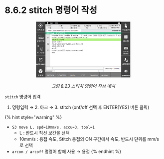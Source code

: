 ﻿# 8.6.2 stitch 명령어 작성 
 

<p align="center">
 <img src="../../_assets/8_23.png" width="60%"></img>
 <em><p align="center">그림 8.23 스티치 명령어 작성 예시</p></em>
</p>  


```stitch``` 명령어 입력
1.	명령입력 → 2. 아크 → 3. stitch (onf/off 선택 후 ENTER[YES] 버튼 클릭)


{% hint style="warning" %}
- ```S3 move L, spd=10mm/s, accu=3, tool=1```  
	 - L : 반드시 직선 보간을 선택  
	 - 10mm/s : 용접 속도, Stitch 용접의 ON 구간에서 속도, 반드시 단위를 mm/s로 선택
- ```arcon / arcoff``` 명령어 함께 사용 → 용접 
{% endhint %}
